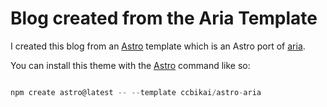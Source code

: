 # Blog created from the Aria Template

I created this blog from an [Astro](https://astro.build) template which is an Astro port of [aria](https://github.com/static-templates/aria).

You can install this theme with the [Astro](https://astro.build) command like so:

```js

npm create astro@latest -- --template ccbikai/astro-aria

```